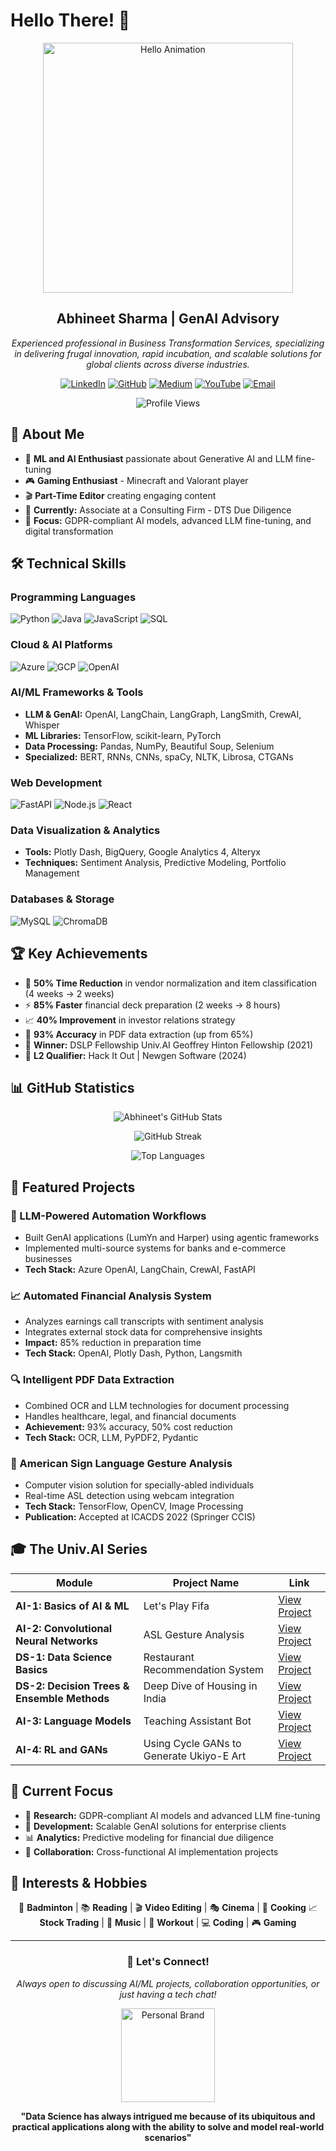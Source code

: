# Hello There! 👋

<p align="center">
  <img src="https://github.com/divergent99/divergent99/blob/main/Hi%20!.gif" alt="Hello Animation" width="400">
</p>

<h2 align="center">Abhineet Sharma | GenAI Advisory</h2>

<p align="center">
  <em>Experienced professional in Business Transformation Services, specializing in delivering frugal innovation, rapid incubation, and scalable solutions for global clients across diverse industries.</em>
</p>

<div align="center">

[![LinkedIn](https://img.shields.io/badge/LinkedIn-0077B5?style=for-the-badge&logo=linkedin&logoColor=white)](https://linkedin.com/in/abhineet-sharma-)
[![GitHub](https://img.shields.io/badge/GitHub-100000?style=for-the-badge&logo=github&logoColor=white)](https://github.com/divergent99)
[![Medium](https://img.shields.io/badge/Medium-12100E?style=for-the-badge&logo=medium&logoColor=white)](https://medium.com/@abhineetsharma77)
[![YouTube](https://img.shields.io/badge/YouTube-FF0000?style=for-the-badge&logo=youtube&logoColor=white)](https://www.youtube.com/watch?v=-I8tEqRHKfA)
[![Email](https://img.shields.io/badge/Email-D14836?style=for-the-badge&logo=gmail&logoColor=white)](mailto:abhineetsharma77@gmail.com)

![Profile Views](https://komarev.com/ghpvc/?username=divergent99&color=blueviolet&style=for-the-badge)

</div>

## 🚀 About Me

- 🧠 **ML and AI Enthusiast** passionate about Generative AI and LLM fine-tuning
- 🎮 **Gaming Enthusiast** - Minecraft and Valorant player
- 🎬 **Part-Time Editor** creating engaging content
- 💼 **Currently:** Associate at a Consulting Firm - DTS Due Diligence
- 🎯 **Focus:** GDPR-compliant AI models, advanced LLM fine-tuning, and digital transformation

## 🛠️ Technical Skills

### **Programming Languages**
![Python](https://img.shields.io/badge/Python-3776AB?style=for-the-badge&logo=python&logoColor=white)
![Java](https://img.shields.io/badge/Java-ED8B00?style=for-the-badge&logo=java&logoColor=white)
![JavaScript](https://img.shields.io/badge/JavaScript-F7DF1E?style=for-the-badge&logo=javascript&logoColor=black)
![SQL](https://img.shields.io/badge/SQL-4479A1?style=for-the-badge&logo=mysql&logoColor=white)

### **Cloud & AI Platforms**
![Azure](https://img.shields.io/badge/Microsoft_Azure-0089D0?style=for-the-badge&logo=microsoft-azure&logoColor=white)
![GCP](https://img.shields.io/badge/Google_Cloud-4285F4?style=for-the-badge&logo=google-cloud&logoColor=white)
![OpenAI](https://img.shields.io/badge/OpenAI-412991?style=for-the-badge&logo=openai&logoColor=white)

### **AI/ML Frameworks & Tools**
- **LLM & GenAI:** OpenAI, LangChain, LangGraph, LangSmith, CrewAI, Whisper
- **ML Libraries:** TensorFlow, scikit-learn, PyTorch
- **Data Processing:** Pandas, NumPy, Beautiful Soup, Selenium
- **Specialized:** BERT, RNNs, CNNs, spaCy, NLTK, Librosa, CTGANs

### **Web Development**
![FastAPI](https://img.shields.io/badge/FastAPI-009688?style=for-the-badge&logo=fastapi&logoColor=white)
![Node.js](https://img.shields.io/badge/Node.js-43853D?style=for-the-badge&logo=node.js&logoColor=white)
![React](https://img.shields.io/badge/React-20232A?style=for-the-badge&logo=react&logoColor=61DAFB)

### **Data Visualization & Analytics**
- **Tools:** Plotly Dash, BigQuery, Google Analytics 4, Alteryx
- **Techniques:** Sentiment Analysis, Predictive Modeling, Portfolio Management

### **Databases & Storage**
![MySQL](https://img.shields.io/badge/MySQL-005C84?style=for-the-badge&logo=mysql&logoColor=white)
![ChromaDB](https://img.shields.io/badge/ChromaDB-FF6B6B?style=for-the-badge&logo=database&logoColor=white)

## 🏆 Key Achievements

- 🚀 **50% Time Reduction** in vendor normalization and item classification (4 weeks → 2 weeks)
- ⚡ **85% Faster** financial deck preparation (2 weeks → 8 hours)
- 📈 **40% Improvement** in investor relations strategy
- 🎯 **93% Accuracy** in PDF data extraction (up from 65%)
- 🏅 **Winner:** DSLP Fellowship Univ.AI Geoffrey Hinton Fellowship (2021)
- 🥈 **L2 Qualifier:** Hack It Out | Newgen Software (2024)

## 📊 GitHub Statistics

<div align="center">

![Abhineet's GitHub Stats](https://github-readme-stats.vercel.app/api?username=divergent99&show_icons=true&theme=radical&hide_border=true&bg_color=0D1117)

![GitHub Streak](http://github-readme-streak-stats.herokuapp.com?user=divergent99&theme=radical&hide_border=true&background=0D1117)

![Top Languages](https://github-readme-stats.vercel.app/api/top-langs/?username=divergent99&layout=compact&theme=radical&hide_border=true&bg_color=0D1117)

</div>

## 🔬 Featured Projects

### **🤖 LLM-Powered Automation Workflows**
- Built GenAI applications (LumYn and Harper) using agentic frameworks
- Implemented multi-source systems for banks and e-commerce businesses
- **Tech Stack:** Azure OpenAI, LangChain, CrewAI, FastAPI

### **📈 Automated Financial Analysis System**
- Analyzes earnings call transcripts with sentiment analysis
- Integrates external stock data for comprehensive insights
- **Impact:** 85% reduction in preparation time
- **Tech Stack:** OpenAI, Plotly Dash, Python, Langsmith

### **🔍 Intelligent PDF Data Extraction**
- Combined OCR and LLM technologies for document processing
- Handles healthcare, legal, and financial documents
- **Achievement:** 93% accuracy, 50% cost reduction
- **Tech Stack:** OCR, LLM, PyPDF2, Pydantic

### **🎯 American Sign Language Gesture Analysis**
- Computer vision solution for specially-abled individuals
- Real-time ASL detection using webcam integration
- **Tech Stack:** TensorFlow, OpenCV, Image Processing
- **Publication:** Accepted at ICACDS 2022 (Springer CCIS)

## 🎓 The Univ.AI Series

<div align="center">

| Module | Project Name | Link |
|--------|--------------|------|
| **AI-1: Basics of AI & ML** | Let's Play Fifa | [View Project](https://drive.google.com/file/d/1nnbTdyblDZLAw4A89A3lka7fViOto7Ep/view) |
| **AI-2: Convolutional Neural Networks** | ASL Gesture Analysis | [View Project](https://drive.google.com/file/d/10XUeFRXOfdw3KeF-IEPKQfkQvgY5N1Xl/view) |
| **DS-1: Data Science Basics** | Restaurant Recommendation System | [View Project](https://drive.google.com/file/d/1g0MsjEa_tP8XygUm771pnul7c_heGKmU/view) |
| **DS-2: Decision Trees & Ensemble Methods** | Deep Dive of Housing in India | [View Project](https://drive.google.com/file/d/1eMms9iOBOn4cizG2C9pZJyvNy17CD93s/view) |
| **AI-3: Language Models** | Teaching Assistant Bot | [View Project](https://drive.google.com/file/d/1XDJSR5Db9cpfkMth5Qp5cSJRiqFUxGjV/view) |
| **AI-4: RL and GANs** | Using Cycle GANs to Generate Ukiyo-E Art | [View Project](https://drive.google.com/file/d/1wKE0YluARqBA9Abgxp8pVpdykwQmbycA/view) |

</div>

## 🌟 Current Focus

- 🔬 **Research:** GDPR-compliant AI models and advanced LLM fine-tuning
- 🚀 **Development:** Scalable GenAI solutions for enterprise clients
- 📊 **Analytics:** Predictive modeling for financial due diligence
- 🤝 **Collaboration:** Cross-functional AI implementation projects

## 🎯 Interests & Hobbies

<div align="center">

🏸 **Badminton** | 📚 **Reading** | 🎬 **Video Editing** | 🎭 **Cinema** | 🍳 **Cooking** 
📈 **Stock Trading** | 🎵 **Music** | 💪 **Workout** | 💻 **Coding** | 🎮 **Gaming**

</div>

---

<div align="center">

### 💬 Let's Connect!

*Always open to discussing AI/ML projects, collaboration opportunities, or just having a tech chat!*

<p align="center">
  <a href="https://youtu.be/-I8tEqRHKfA">
    <img src="https://github.com/divergent99/divergent99/blob/main/r-modified.png" width="150" alt="Personal Brand">
  </a>
</p>

**"Data Science has always intrigued me because of its ubiquitous and practical applications along with the ability to solve and model real-world scenarios"**

</div>
